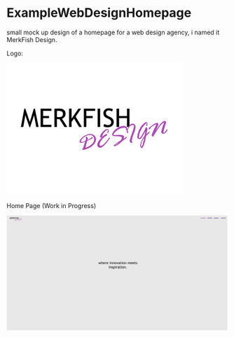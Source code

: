 # ExampleWebDesignHomepage
small mock up design of a homepage for a web design agency, i named it MerkFish Design.

Logo: 

![Alt text](https://github.com/MohammedAbdulSamad/ExampleWebDesignHomepage/blob/master/images/logoi.png)



Home Page (Work in Progress)


![Alt text](https://github.com/MohammedAbdulSamad/ExampleWebDesignHomepage/blob/master/Home-Page.png)

